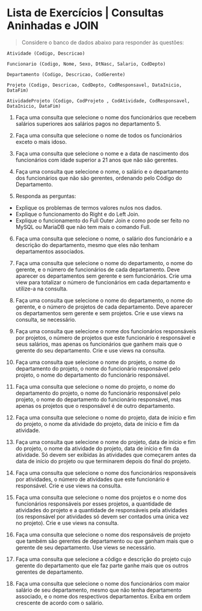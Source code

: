 # Lista de Exercícios | Consultas Aninhadas e JOIN

>  Considere o banco de dados abaixo para responder às questões:

~~~~
Atividade (Codigo, Descricao)

Funcionario (Codigo, Nome, Sexo, DtNasc, Salario, CodDepto)

Departamento (Codigo, Descricao, CodGerente)

Projeto (Codigo, Descricao, CodDepto, CodResponsavel, DataInicio, DataFim) 

AtividadeProjeto (Codigo, CodProjeto , CodAtividade, CodResponsavel, DataInicio, DataFim)
~~~~

1. Faça uma consulta que selecione o nome dos funcionários que recebem salários superiores aos salários pagos no departamento 5.

2. Faça uma consulta que selecione o nome de todos os funcionários exceto o mais idoso.

3. Faça uma consulta que selecione o nome e a data de nascimento dos funcionários com idade superior a 21 anos que não são gerentes.

4. Faça uma consulta que selecione o nome, o salário e o departamento dos funcionários que não são gerentes, ordenando pelo Código do Departamento.

5. Responda as perguntas:
  * Explique os problemas de termos valores nulos nos dados.
  * Explique o funcionamento do Right e do Left Join.
  * Explique o funcionamento do Full Outer Join e como pode ser feito no MySQL ou MariaDB que não tem mais o comando Full.

6. Faça uma consulta que selecione o nome, o salário dos funcionário e a descrição do departamento, mesmo que eles não tenham departamentos associados.

7. Faça uma consulta que selecione o nome do departamento, o nome do gerente, e o número de funcionários de cada departamento. Deve aparecer os departamentos sem gerente e sem funcionários. Crie uma view para totalizar o número de funcionários em cada departamento e utilize-a na consulta.

8. Faça uma consulta que selecione o nome do departamento, o nome do gerente, e o número de projetos de cada departamento. Deve aparecer os departamentos sem gerente e sem projetos. Crie e use views na consulta, se necessário.

9. Faça uma consulta que selecione o nome dos funcionários responsáveis por projetos, o número de projetos que este funcionário é responsável e seus salários, mas apenas os funcionários que ganhem mais que o gerente do seu departamento. Crie e use views na consulta.

10. Faça uma consulta que selecione o nome do projeto, o nome do departamento do projeto, o nome do funcionário responsável pelo projeto, o nome do departamento do funcionário responsável.

11. Faça uma consulta que selecione o nome do projeto, o nome do departamento do projeto, o nome do funcionário responsável pelo projeto, o nome do departamento do funcionário responsável, mas apenas os projetos que o responsável é de outro departamento.

12. Faça uma consulta que selecione o nome do projeto, data de início e fim do projeto, o nome da atividade do projeto, data de início e fim da atividade.

13. Faça uma consulta que selecione o nome do projeto, data de início e fim do projeto, o nome da atividade do projeto, data de início e fim da atividade. Só devem ser exibidas às atividades que começarem antes da data de início do projeto ou que terminarem depois do final do projeto.

14. Faça uma consulta que selecione o nome dos funcionários responsáveis por atividades, o número de atividades que este funcionário é responsável. Crie e use views na consulta.

15. Faça uma consulta que selecione o nome dos projetos e o nome dos funcionários responsáveis por esses projetos, a quantidade de atividades do projeto e a quantidade de responsáveis pela atividades (os responsável por atividades só devem ser contados uma única vez no projeto). Crie e use views na consulta.

16. Faça uma consulta que selecione o nome dos responsáveis de projeto que também são gerentes de departamento ou que ganham mais que o gerente de seu departamento. Use views se necessário.

17. Faça uma consulta que selecione a código  e descrição do projeto cujo gerente do departamento que ele faz parte ganhe mais que os outros gerentes de departamento.

18. Faça uma consulta que selecione o nome dos funcionários com maior salário de seu departamento, mesmo que não tenha departamento associado, e o nome dos respectivos departamentos. Exiba em ordem crescente de acordo com o salário.